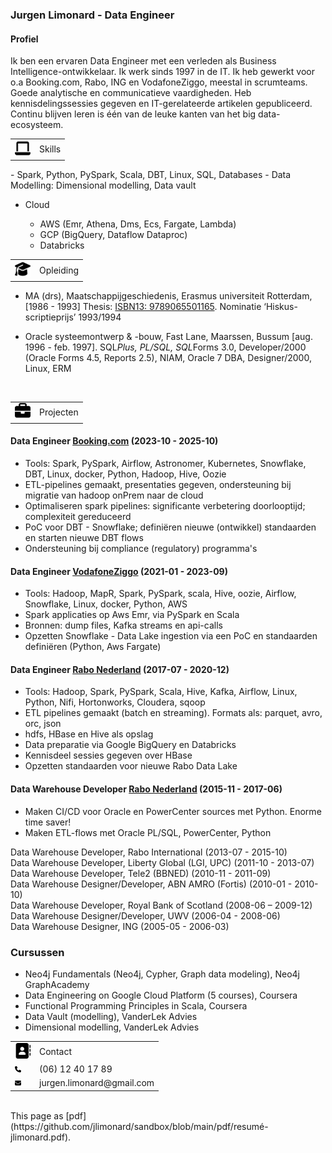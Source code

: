 <head>
   <meta name="robots" content="noindex">
</head>

### Jurgen Limonard - Data Engineer

#### Profiel
Ik ben een ervaren Data Engineer met een verleden als Business Intelligence-ontwikkelaar. Ik werk sinds 1997 in de IT. Ik heb gewerkt voor o.a Booking.com, Rabo, ING en VodafoneZiggo, meestal in scrumteams.
Goede analytische en communicatieve vaardigheden. Heb kennisdelingssessies gegeven en IT-gerelateerde artikelen gepubliceerd. 
Continu blijven leren is één van de leuke kanten van het big data-ecosysteem.

<table>
  <tr>
    <td>
    <img src="img/laptop-solid.svg" width="25" height="25" alt="Skills"></td>
    <td>Skills</td>
  </tr>
</table>
- Spark, Python, PySpark, Scala, DBT, Linux, SQL, Databases
- Data Modelling: Dimensional modelling, Data vault

- Cloud

   - AWS (Emr, Athena, Dms, Ecs, Fargate, Lambda)
   - GCP (BigQuery, Dataflow Dataproc)
   - Databricks


<table>
  <tr>
    <td>
    <img src="img/graduation-cap-solid.svg" width="25" height="25" alt="Education"></td>
    <td>Opleiding</td>
  </tr>
</table>

- MA (drs), Maatschappijgeschiedenis, Erasmus universiteit Rotterdam, [1986 - 1993]
Thesis: <a href="https://verloren.nl/Webshop/Detail/catid/22584/eid/25786/de-vertrouwde-van-mijn-hart" target="_blank">ISBN13: 9789065501165</a>. Nominatie ‘Hiskus-scriptieprijs’ 1993/1994	

- Oracle systeemontwerp & -bouw, Fast Lane, Maarssen, Bussum
[aug. 1996 - feb. 1997]. SQL*Plus, PL/SQL, SQL*Forms 3.0, Developer/2000 (Oracle Forms 4.5, Reports 2.5), NIAM, Oracle 7 DBA, Designer/2000, Linux, ERM
<BR>

<table>
  <tr>
    <td>
    <img src="img/briefcase-solid.svg" width="25" height="25" alt="Projecten"></td>
    <td>Projecten</td>
  </tr>
</table>

#### Data Engineer <a href="https://www.Booking.com/" target="_blank">Booking.com</a> (2023-10 - 2025-10)
- Tools: Spark, PySpark, Airflow, Astronomer, Kubernetes, Snowflake, DBT, Linux, docker, Python, Hadoop, Hive, Oozie
- ETL-pipelines gemaakt, presentaties gegeven, ondersteuning bij migratie van hadoop onPrem naar de cloud
- Optimaliseren spark pipelines: significante verbetering doorlooptijd; complexiteit gereduceerd
- PoC voor DBT - Snowflake; definiëren nieuwe (ontwikkel) standaarden en starten nieuwe DBT flows
- Ondersteuning bij compliance (regulatory) programma's

#### Data Engineer <a href="https://www.vodafoneziggo.nl/" target="_blank">VodafoneZiggo</a> (2021-01 - 2023-09)
- Tools: Hadoop, MapR, Spark, PySpark, scala, Hive, oozie, Airflow, Snowflake, Linux, docker, Python, AWS
- Spark applicaties op Aws Emr, via PySpark en Scala
- Bronnen: dump files, Kafka streams en api-calls
- Opzetten Snowflake - Data Lake ingestion via een PoC en standaarden definiëren (Python, Aws Fargate)


#### Data Engineer <a href="https://www.rabobank.nl/" target="_blank">Rabo Nederland</a> (2017-07 - 2020-12)
- Tools: Hadoop, Spark, PySpark, Scala, Hive, Kafka, Airflow, Linux, Python, Nifi, Hortonworks, Cloudera, sqoop
- ETL pipelines gemaakt (batch en streaming). Formats als: parquet, avro, orc, json
- hdfs, HBase en Hive als opslag
- Data preparatie via Google BigQuery en Databricks
- Kennisdeel sessies gegeven over HBase
- Opzetten standaarden voor nieuwe Rabo Data Lake

#### Data Warehouse Developer <a href="https://www.rabobank.nl/" target="_blank">Rabo Nederland</a> (2015-11 - 2017-06)
- Maken CI/CD voor Oracle en PowerCenter sources met Python. Enorme time saver!
- Maken ETL-flows met Oracle PL/SQL, PowerCenter, Python

Data Warehouse Developer, Rabo International (2013-07 - 2015-10)  
Data Warehouse Developer, Liberty Global (LGI, UPC) (2011-10 - 2013-07)  
Data Warehouse Developer, Tele2 (BBNED) (2010-11 - 2011-09)  
Data Warehouse Designer/Developer, ABN AMRO (Fortis) (2010-01 - 2010-10)   
Data Warehouse Developer, Royal Bank of Scotland (2008-06 – 2009-12)   
Data Warehouse Designer/Developer, UWV (2006-04 - 2008-06)  
Data Warehouse Designer, ING (2005-05 - 2006-03)    


### Cursussen
- Neo4j Fundamentals (Neo4j, Cypher, Graph data modeling), Neo4j GraphAcademy 
- Data Engineering on Google Cloud Platform (5 courses), Coursera 
- Functional Programming Principles in Scala, Coursera
- Data Vault (modelling), VanderLek Advies
- Dimensional modelling, VanderLek Advies


<table>
  <tr>
    <td>
    <img src="img/address-book-solid.svg" width="25" height="25" alt="Contact"></td>
    <td>Contact</td>
  </tr>
  <tr>
    <td>
    <img src="img/phone-solid.svg" width="10" height="10" alt="Phone"></td>
    <td>(06) 12 40 17 89</td>
  </tr>
  <tr>
    <td>
    <img src="img/envelope-solid.svg" width="10" height="10" alt="email"></td>
    <td>jurgen.limonard@gmail.com</td>
  </tr>
</table>

<BR>
This page as [pdf](https://github.com/jlimonard/sandbox/blob/main/pdf/resumé-jlimonard.pdf).